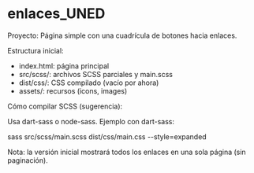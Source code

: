 # enlaces_UNED

Proyecto: Página simple con una cuadrícula de botones hacia enlaces.

Estructura inicial:

- index.html: página principal
- src/scss/: archivos SCSS parciales y main.scss
- dist/css/: CSS compilado (vacío por ahora)
- assets/: recursos (icons, images)

Cómo compilar SCSS (sugerencia):


Usa dart-sass o node-sass. Ejemplo con dart-sass:

sass src/scss/main.scss dist/css/main.css --style=expanded

Nota: la versión inicial mostrará todos los enlaces en una sola página (sin paginación).


